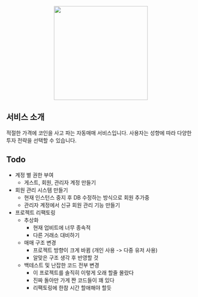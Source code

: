<p align="center">
  <img src="https://user-images.githubusercontent.com/59993347/188344529-460d6deb-2bad-49c2-a43d-2cddc0e38671.png" height="250">
</p>


## 서비스 소개

적절한 가격에 코인을 사고 파는 자동매매 서비스입니다.
사용자는 성향에 따라 다양한 투자 전략을 선택할 수 있습니다.

## Todo
- 계정 별 권한 부여
  - 게스트, 회원, 관리자 계정 만들기
- 회원 관리 시스템 만들기
  - 현재 인스턴스 중지 후 DB 수정하는 방식으로 회원 추가중
  - 관리자 계정에서 신규 회원 관리 기능 만들기
- 프로젝트 리팩토링
  - 추상화
    - 현재 업비트에 너무 종속적
    - 다른 거래소 대비하기
  - 매매 구조 변경
    - 프로젝트 방향이 크게 바뀜 (개인 사용 -> 다중 유저 사용)
    - 알맞은 구조 생각 후 반영할 것
  - 백테스트 및 난잡한 코드 전부 변경
    - 이 프로젝트를 솔직히 이렇게 오래 할줄 몰랐다
    - 진짜 돌아만 가게 짠 코드들이 꽤 있다
    - 리팩토링에 한참 시간 할애해야 할듯